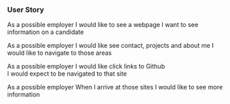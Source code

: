 ### User Story

As a possible employer
I would like to see a webpage
I want to see information on a candidate

As a possible employer
I would like see contact, projects and about me 
I would like to navigate to those areas


As a possible employer
I would like click links to Github  
I would expect to be navigated to that site

As a possible employer
When I arrive at those sites
I would like to see more information


